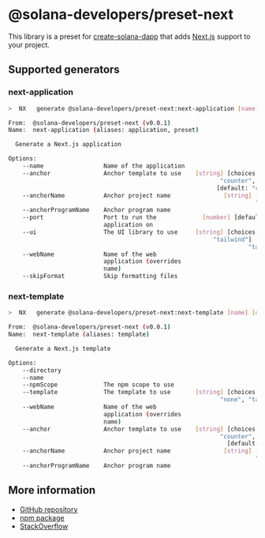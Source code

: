 # @solana-developers/preset-next

This library is a preset for [create-solana-dapp](https://npm.im/create-solana-dapp) that adds
[Next.js](https://nextjs.org/) support to your project.

## Supported generators

### next-application

```bash
>  NX   generate @solana-developers/preset-next:next-application [name] [options,...]

From:  @solana-developers/preset-next (v0.0.1)
Name:  next-application (aliases: application, preset)

  Generate a Next.js application

Options:
    --name                 Name of the application                     [string]
    --anchor               Anchor template to use    [string] [choices: "none",
                                                            "counter", "basic"]
                                                           [default: "counter"]
    --anchorName           Anchor project name               [string] [default:
                                                                      "anchor"]
    --anchorProgramName    Anchor program name                         [string]
    --port                 Port to run the             [number] [default: 3000]
                           application on
    --ui                   The UI library to use     [string] [choices: "none",
                                                          "tailwind"] [default:
                                                                    "tailwind"]
    --webName              Name of the web                             [string]
                           application (overrides
                           name)
    --skipFormat           Skip formatting files                      [boolean]
```

### next-template

```bash
>  NX   generate @solana-developers/preset-next:next-template [name] [options,...]

From:  @solana-developers/preset-next (v0.0.1)
Name:  next-template (aliases: template)

  Generate a Next.js template

Options:
    --directory                                                        [string]
    --name                                                             [string]
    --npmScope             The npm scope to use                        [string]
    --template             The template to use       [string] [choices: "base",
                                                            "none", "tailwind"]
    --webName              Name of the web                             [string]
                           application (overrides
                           name)
    --anchor               Anchor template to use    [string] [choices: "none",
                                                            "counter", "basic"]
                                                              [default: "none"]
    --anchorName           Anchor project name               [string] [default:
                                                                      "anchor"]
    --anchorProgramName    Anchor program name                         [string]
```

## More information

- [GitHub repository](https://github.com/solana-developers/create-solana-dapp)
- [npm package](https://npm.im/create-solana-dapp)
- [StackOverflow](https://solana.stackexchange.com/questions/tagged/create-solana-dapp)
